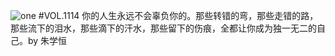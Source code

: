 ![one](http://image.wufazhuce.com/FoDAnsMqW3tFOMi4MUfeZH2_M_4r)
#VOL.1114
你的人生永远不会辜负你的。那些转错的弯，那些走错的路，那些流下的泪水，那些滴下的汗水，那些留下的伤痕，全都让你成为独一无二的自己。by 朱学恒
